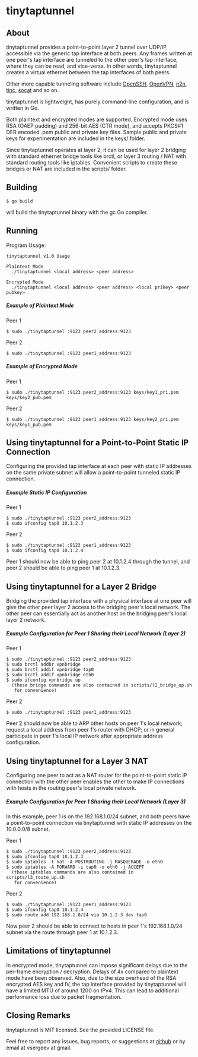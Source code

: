 tinytaptunnel
=============

About
-----

tinytaptunnel provides a point-to-point layer 2 tunnel over UDP/IP, accessible
via the generic tap interface at both peers. Any frames written at one peer's
tap interface are tunneled to the other peer's tap interface, where they can be
read, and vice-versa. In other words, tinytaptunnel creates a virtual ethernet
between the tap interfaces of both peers.

Other more capable tunneling software include [OpenSSH](http://openssh.com/),
[OpenVPN](http://openvpn.net/), [n2n](http://www.ntop.org/products/n2n/),
[tinc](http://www.tinc-vpn.org/), [socat](http://www.dest-unreach.org/socat/)
and so on.

tinytaptunnel is lightweight, has purely command-line configuration, and is
written in Go.

Both plaintext and encrypted modes are supported. Encrypted mode uses RSA (OAEP
padding) and 256-bit AES (CTR mode), and accepts PKCS#1 DER encoded .pem public
and private key files. Sample public and private keys for experimentation are
included in the keys/ folder.

Since tinytaptunnel operates at layer 2, it can be used for layer 2 bridging
with standard ethernet bridge tools like brctl, or layer 3 routing / NAT with
standard routing tools like iptables. Convenient scripts to create these
bridges or NAT are included in the scripts/ folder.

Building
--------

	$ go build

will build the tinytaptunnel binary with the gc Go compiler.

Running
-------

Program Usage:

	tinytaptunnel v1.0 Usage

	Plaintext Mode
	  ./tinytaptunnel <local address> <peer address>

	Encrypted Mode
	  ./tinytaptunnel <local address> <peer address> <local prikey> <peer pubkey>

##### Example of Plaintext Mode

Peer 1

	$ sudo ./tinytaptunnel :9123 peer2_address:9123

Peer 2

	$ sudo ./tinytaptunnel :9123 peer1_address:9123

##### Example of Encrypted Mode

Peer 1

	$ sudo ./tinytaptunnel :9123 peer2_address:9123 keys/key1_pri.pem keys/key2_pub.pem

Peer 2

	$ sudo ./tinytaptunnel :9123 peer1_address:9123 keys/key2_pri.pem keys/key1_pub.pem


Using tinytaptunnel for a Point-to-Point Static IP Connection
-------------------------------------------------------------

Configuring the provided tap interface at each peer with static IP addresses on
the same private subnet will allow a point-to-point tunneled static IP
connection.

##### Example Static IP Configuration

Peer 1

	$ sudo ./tinytaptunnel :9123 peer2_address:9123
	$ sudo ifconfig tap0 10.1.2.3

Peer 2

	$ sudo ./tinytaptunnel :9123 peer1_address:9123
	$ sudo ifconfig tap0 10.1.2.4

Peer 1 should now be able to ping peer 2 at 10.1.2.4 through the tunnel, and
peer 2 should be able to ping peer 1 at 10.1.2.3.

Using tinytaptunnel for a Layer 2 Bridge
----------------------------------------

Bridging the provided tap interface with a physical interface at one peer will
give the other peer layer 2 access to the bridging peer's local network.  The
other peer can essentially act as another host on the bridging peer's local
layer 2 network.

##### Example Configuration for Peer 1 Sharing their Local Network (Layer 2)

Peer 1

	$ sudo ./tinytaptunnel :9123 peer2_address:9123
	$ sudo brctl addbr vpnbridge
	$ sudo brctl addif vpnbridge tap0
	$ sudo brctl addif vpnbridge eth0
	$ sudo ifconfig vpnbridge up
	  (these bridge commands are also contained in scripts/l2_bridge_up.sh
	   for convenience)

Peer 2

	$ sudo ./tinytaptunnel :9123 peer1_address:9123

Peer 2 should now be able to ARP other hosts on peer 1's local network; request
a local address from peer 1's router with DHCP; or in general participate in
peer 1's local IP network after appropriate address configuration.

Using tinytaptunnel for a Layer 3 NAT
--------------------------------------

Configuring one peer to act as a NAT router for the point-to-point static IP
connection with the other peer enables the other to make IP connections with
hosts in the routing peer's local private network.

##### Example Configuration for Peer 1 Sharing their Local Network (Layer 3)

In this example, peer 1 is on the 192.168.1.0/24 subnet, and both peers have a
point-to-point connection via tinytaptunnel with static IP addresses on the
10.0.0.0/8 subnet.

Peer 1

	$ sudo ./tinytaptunnel :9123 peer2_address:9123
	$ sudo ifconfig tap0 10.1.2.3
	$ sudo iptables -t nat -A POSTROUTING -j MASQUERADE -o eth0
	$ sudo iptables -A FORWARD -i tap0 -o eth0 -j ACCEPT
	  (these iptables commands are also contained in scripts/l3_route_up.sh
	   for convenience)

Peer 2

	$ sudo ./tinytaptunnel :9123 peer1_address:9123
	$ sudo ifconfig tap0 10.1.2.4
	$ sudo route add 192.168.1.0/24 via 10.1.2.3 dev tap0

Now peer 2 should be able to connect to hosts in peer 1's 192.168.1.0/24 subnet
via the route through peer 1 at 10.1.2.3.

Limitations of tinytaptunnel
----------------------------

In encrypted mode, tinytaptunnel can impose significant delays due to the
per-frame encryption / decryption. Delays of 4x compared to plaintext mode have
been observed. Also, due to the size overhead of the RSA encrypted AES key and
IV, the tap interface provided by tinytaptunnel will have a limited MTU of
around 1200 on IPv4. This can lead to additional performance loss due to packet
fragmentation.

Closing Remarks
---------------

tinytaptunnel is MIT licensed. See the provided LICENSE file.

Feel free to report any issues, bug reports, or suggestions at
[github](https://github.com/vsergeev/tinytaptunnel/issues) or by email at
vsergeev at gmail.

